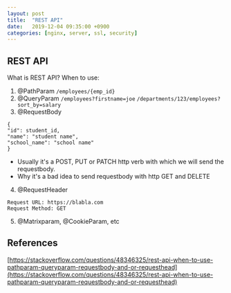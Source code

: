 ```yaml
---
layout: post
title:  "REST API"
date:   2019-12-04 09:35:00 +0900
categories: [nginx, server, ssl, security]
---
```


## REST API
What is REST API? When to use: 
1. @PathParam
`/employees/{emp_id}`
2. @QueryParam
`/employees?firstname=joe`
`/departments/123/employees?sort_by=salary`
3. @RequestBody
```
{
"id": student_id,
"name": "student name",
"school_name": "school name"
}
```
- Usually it's a POST, PUT or PATCH http verb with which we will send the requestbody.
- Why it's a bad idea to send requestbody with http GET and DELETE
4. @RequestHeader
```
Request URL: https://blabla.com
Request Method: GET
```
5. @Matrixparam, @CookieParam, etc


## References
[https://stackoverflow.com/questions/48346325/rest-api-when-to-use-pathparam-queryparam-requestbody-and-or-requesthead](https://stackoverflow.com/questions/48346325/rest-api-when-to-use-pathparam-queryparam-requestbody-and-or-requesthead)
